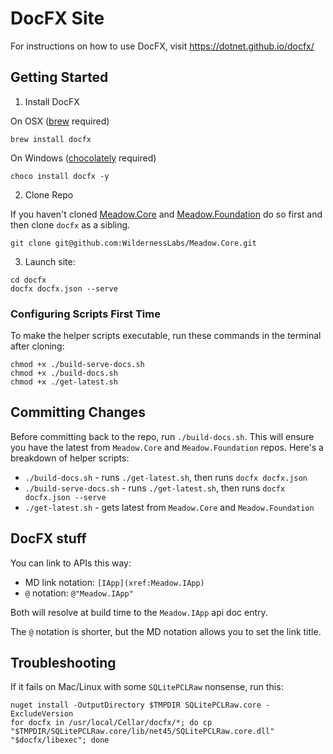 
# DocFX Site

For instructions on how to use DocFX, visit https://dotnet.github.io/docfx/

## Getting Started

1. Install DocFX
  
  On OSX ([brew](https://brew.sh/) required)
  ```
  brew install docfx
  ```
  On Windows ([chocolately](https://chocolatey.org/docs/installation) required)
  ```
  choco install docfx -y
  ```

2. Clone Repo  

If you haven't cloned [Meadow.Core](https://github.com/WildernessLabs/Meadow.Core) and [Meadow.Foundation](https://github.com/WildernessLabs/Meadow.Foundation) do so first and then clone `docfx` as a sibling. 

  ```
  git clone git@github.com:WildernessLabs/Meadow.Core.git
  ```

3. Launch site:
  
  ```
  cd docfx
  docfx docfx.json --serve
  ```

### Configuring Scripts First Time

To make the helper scripts executable, run these commands in the terminal after cloning:

```
chmod +x ./build-serve-docs.sh
chmod +x ./build-docs.sh
chmod +x ./get-latest.sh
```

## Committing Changes

Before committing back to the repo, run `./build-docs.sh`. This will ensure you have the latest from  `Meadow.Core` and `Meadow.Foundation` repos.  Here's a breakdown of helper scripts:  
- `./build-docs.sh` - runs `./get-latest.sh`, then runs `docfx docfx.json`       
- `./build-serve-docs.sh` - runs `./get-latest.sh`, then runs `docfx docfx.json --serve`  
- `./get-latest.sh` - gets latest from `Meadow.Core` and `Meadow.Foundation`

## DocFX stuff

You can link to APIs this way:

* MD link notation: `[IApp](xref:Meadow.IApp)`
* `@` notation: `@"Meadow.IApp"`

Both will resolve at build time to the `Meadow.IApp` api doc entry.

The `@` notation is shorter, but the MD notation allows you to set the link title.

## Troubleshooting

If it fails on Mac/Linux with some `SQLitePCLRaw` nonsense, run this:

```
nuget install -OutputDirectory $TMPDIR SQLitePCLRaw.core -ExcludeVersion
for docfx in /usr/local/Cellar/docfx/*; do cp "$TMPDIR/SQLitePCLRaw.core/lib/net45/SQLitePCLRaw.core.dll" "$docfx/libexec"; done
```